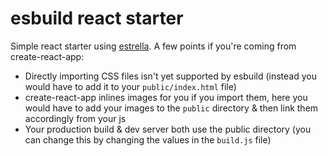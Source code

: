 # esbuild react starter

Simple react starter using [estrella](https://github.com/rsms/estrella). A few points if you're coming from create-react-app:

- Directly importing CSS files isn't yet supported by esbuild (instead you would have to add it to your `public/index.html` file)
- create-react-app inlines images for you if you import them, here you would have to add your images to the `public` directory & then link them accordingly from your js
- Your production build & dev server both use the public directory (you can change this by changing the values in the `build.js` file)
